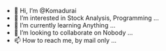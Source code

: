 - 👋 Hi, I’m @Komadurai
- 👀 I’m interested in Stock Analysis, Programming ...
- 🌱 I’m currently learning Anything ...
- 💞️ I’m looking to collaborate on Nobody ...
- 📫 How to reach me, by mail only ...

<!---
Komu8816/Komu8816 is a ✨ special ✨ repository because its `README.md` (this file) appears on your GitHub profile.
You can click the Preview link to take a look at your changes.
--->
